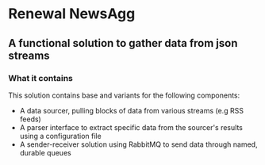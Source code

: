 # Renewal NewsAgg

## A functional solution to gather data from json streams

### What it contains

This solution contains base and variants for the following components:

* A data sourcer, pulling blocks of data from various streams (e.g RSS feeds)
* A parser interface to extract specific data from the sourcer's results using a configuration file
* A sender-receiver solution using RabbitMQ to send data through named, durable queues